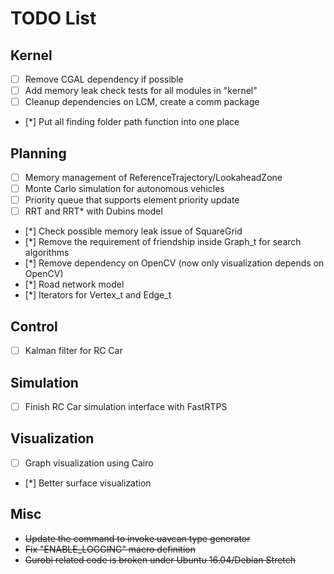 # TODO List

## Kernel

- [ ] Remove CGAL dependency if possible
- [ ] Add memory leak check tests for all modules in "kernel"
- [ ] Cleanup dependencies on LCM, create a comm package 
- [*] Put all finding folder path function into one place 

## Planning

- [ ] Memory management of ReferenceTrajectory/LookaheadZone
- [ ] Monte Carlo simulation for autonomous vehicles
- [ ] Priority queue that supports element priority update
- [ ] RRT and RRT* with Dubins model  
- [*] Check possible memory leak issue of SquareGrid
- [*] Remove the requirement of friendship inside Graph_t for search algorithms
- [*] Remove dependency on OpenCV (now only visualization depends on OpenCV)
- [*] Road network model
- [*] Iterators for Vertex_t and Edge_t

## Control

- [ ] Kalman filter for RC Car

## Simulation

- [ ] Finish RC Car simulation interface with FastRTPS

## Visualization

- [ ] Graph visualization using Cairo
- [*] Better surface visualization

## Misc

- ~~Update the command to invoke uavcan type generator~~
- ~~Fix "ENABLE_LOGGING" macro definition~~
- ~~Gurobi related code is broken under Ubuntu 16.04/Debian Stretch~~